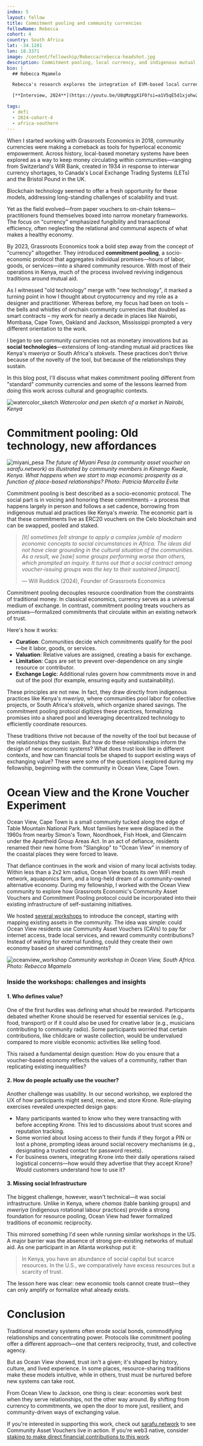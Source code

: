 ```yaml
---
index: 5
layout: fellow
title: Commitment pooling and community currencies
fellowName: Rebecca
cohort: 4
country: South Africa
lat: -34.1281
lon: 18.3371
image: /content/fellowship/Rebecca/rebecca-headshot.jpg
description: Commitment pooling, local currency, and indigenous mutual aid practices.
bio: |
  ## Rebecca Mqamelo

  Rebecca's research explores the integration of EVM-based local currencies with traditional economic practices in Africa. Her study will analyze ERC20-based local currency models, comparing (1) traditional digital vouchers where they are backed by a government body or money and (2) an emergent, potentially transformative model where the community pools their future production capacity as commitment. How does tokenizing social contracts redefine our understanding of the function of money in a community? What are the underlying protocols that sustain non-monetary, indigenous practices of resource coordination? And how can these protocols find new expression in decentralized technology, transforming inherited systems into powerful tools for ecological sustainability, cooperation and mutual care? In an attempt to answer these questions, the project will focus on communities in Kenya and South Africa that are reviving their customs through [Grassroots Economics' Sarafu Network](https://grassrootseconomics.org/pages/sarafu-network), which also offers 6+ years of onchain data.

  [**Interview, 2024**](https://youtu.be/U8qMzggX1F0?si=a1V5qE5d1xjohwZM)

tags:
  - defi
  - 2024-cohort-4
  - africa-southern
---
```



When I started working with Grassroots Economics in 2018, community currencies were making a comeback as tools for hyperlocal economic empowerment. Across history, local-based monetary systems have been explored as a way to keep money circulating within communities—ranging from Switzerland's WIR Bank, created in 1934 in response to interwar currency shortages, to Canada's Local Exchange Trading Systems (LETs) and the Bristol Pound in the UK.

Blockchain technology seemed to offer a fresh opportunity for these models, addressing long-standing challenges of scalability and trust.

Yet as the field evolved—from paper vouchers to on-chain tokens—practitioners found themselves boxed into narrow monetary frameworks. The focus on "currency" emphasized fungibility and transactional efficiency, often neglecting the relational and communal aspects of what makes a healthy economy.

By 2023, Grassroots Economics took a bold step away from the concept of "currency" altogether. They introduced **commitment pooling**, a socio-economic protocol that aggregates individual promises—hours of labor, goods, or services—into a shared community resource. With most of their operations in Kenya, much of the process involved reviving indigenous traditions around mutual aid.

As I witnessed "old technology" merge with "new technology", it marked a turning point in how I thought about cryptocurrency and my role as a designer and practitioner. Whereas before, my focus had been on tools – the bells and whistles of onchain community currencies that doubled as smart contracts – my work for nearly a decade in places like Nairobi, Mombasa, Cape Town, Oakland and Jackson, Mississippi prompted a very different orientation to the work.

I began to see community currencies not as monetary innovations but as **social technologies**—extensions of long-standing mutual aid practices like Kenya's *mweriya* or South Africa's *stokvels*. These practices don't thrive because of the novelty of the tool, but because of the relationships they sustain. 

In this blog post, I'll discuss what makes commitment pooling different from "standard" community currencies and some of the lessons learned from doing this work across cultural and geographic contexts.

![watercolor_sketch](https://storage.googleapis.com/ethereum-hackmd/upload_738261a6c6ad5b34175709a811785ac1.jpg) 
*Watercolor and pen sketch of a market in Nairobi, Kenya*

# Commitment pooling: Old technology, new affordances

![miyani_pesa](https://storage.googleapis.com/ethereum-hackmd/upload_43137ad4c8a210e469edd7eb5fb15259.jpg) 
*The future of Miyani Pesa (a community asset voucher on sarafu.network) as illustrated by community members in Kinango Kwale, Kenya. What happens when we start to map economic prosperity as a function of place-based relationships? Photo: Patricia Marcella Evite*

Commitment pooling is best described as a socio-economic protocol. The social part is in voicing and honoring these commitments – a process that happens largely in person and follows a set cadence, borrowing from indigenous mutual aid practices like Kenya's *mweria*. The economic part is that these commitments live as ERC20 vouchers on the Celo blockchain and can be swapped, pooled and staked.

>*\[It\] sometimes felt strange to apply a complex jumble of modern economic concepts to social circumstances in Africa. The ideas did not have clear grounding in the cultural situation of the communities. As a result, we \[saw\] some groups performing worse than others, which prompted an inquiry. It turns out that a social contract among voucher-issuing groups was the key to their sustained \[impact\].*
>
>— Will Ruddick (2024), Founder of Grassroots Economics

Commitment pooling decouples resource coordination from the constraints of traditional money. In classical economics, currency serves as a universal medium of exchange. In contrast, commitment pooling treats vouchers as promises—formalized commitments that circulate within an existing network of trust.

Here's how it works:

* **Curation**: Communities decide which commitments qualify for the pool—be it labor, goods, or services.  
* **Valuation**: Relative values are assigned, creating a basis for exchange.  
* **Limitation**: Caps are set to prevent over-dependence on any single resource or contributor.  
* **Exchange Logic**: Additional rules govern how commitments move in and out of the pool (for example, ensuring equity and sustainability).

These principles are not new. In fact, they draw directly from indigenous practices like Kenya's *mweriya*, where communities pool labor for collective projects, or South Africa's *stokvels*, which organize shared savings. The commitment pooling protocol digitizes these practices, formalizing promises into a shared pool and leveraging decentralized technology to efficiently coordinate resources. 

These traditions thrive not because of the novelty of the tool but because of the relationships they sustain. But how do these relationships inform the design of new economic systems? What does trust look like in different contexts, and how can financial tools be shaped to support existing ways of exchanging value? These were some of the questions I explored during my fellowship, beginning with the community in Ocean View, Cape Town.

# Ocean View and the Krone Voucher Experiment

Ocean View, Cape Town is a small community tucked along the edge of Table Mountain National Park. Most families here were displaced in the 1960s from nearby Simon's Town, Noordhoek, Fish Hoek, and Glencairn under the Apartheid Group Areas Act. In an act of defiance, residents renamed their new home from "Slangkop" to "Ocean View" in memory of the coastal places they were forced to leave.

That defiance continues in the work and vision of many local activists today. Within less than a 2x2 km radius, Ocean View boasts its own WiFi mesh network, aquaponics farm, and a long-held dream of a community-owned alternative economy. During my fellowship, I worked with the Ocean View community to explore how Grassroots Economic's Community Asset Vouchers and Commitment Pooling protocol could be incorporated into their existing infrastructure of self-sustaining initiatives.

We hosted [several workshops](https://www.inethi.org.za/2024/10/18/intro-to-krone-workshop-in-ocean-view-25-may-2024/) to introduce the concept, starting with mapping existing assets in the community. The idea was simple: could Ocean View residents use Community Asset Vouchers (CAVs) to pay for internet access, trade local services, and reward community contributions? Instead of waiting for external funding, could they create their own economy based on shared commitments?

![oceanview_workshop](https://storage.googleapis.com/ethereum-hackmd/upload_65e01e26540cea3daec3ddb0b6dd9f07.jpg)
*Community workshop in Ocean View, South Africa. Photo: Rebecca Mqamelo*

### **Inside the workshops: challenges and insights**

#### **1\. Who defines value?**

One of the first hurdles was defining what should be rewarded. Participants debated whether Krone should be reserved for essential services (e.g., food, transport) or if it could also be used for creative labor (e.g., musicians contributing to community radio). Some participants worried that certain contributions, like childcare or waste collection, would be undervalued compared to more visible economic activities like selling food.

This raised a fundamental design question: How do you ensure that a voucher-based economy reflects the values of a community, rather than replicating existing inequalities?

#### **2\. How do people actually use the voucher?**

Another challenge was usability. In our second workshop, we explored the UX of how participants might send, receive, and store Krone. Role-playing exercises revealed unexpected design gaps:

* Many participants wanted to know who they were transacting with before accepting Krone. This led to discussions about trust scores and reputation tracking.  
* Some worried about losing access to their funds if they forgot a PIN or lost a phone, prompting ideas around social recovery mechanisms (e.g., designating a trusted contact for password resets).  
* For business owners, integrating Krone into their daily operations raised logistical concerns—how would they advertise that they accept Krone? Would customers understand how to use it?

#### **3\. Missing social Infrastructure**

The biggest challenge, however, wasn't technical—it was social infrastructure. Unlike in Kenya, where *chamas* (table banking groups) and *mweriya* (indigenous rotational labour practices) provide a strong foundation for resource pooling, Ocean View had fewer formalized traditions of economic reciprocity. 

This mirrored something I'd seen while running similar workshops in the US. A major barrier was the absence of strong pre-existing networks of mutual aid. As one participant in an Atlanta workshop put it: 

>In Kenya, you have an abundance of social capital but scarce resources. In the U.S., we comparatively have excess resources but a scarcity of trust.


The lesson here was clear: new economic tools cannot create trust—they can only amplify or formalize what already exists.

# Conclusion

Traditional monetary systems often erode social bonds, commodifying relationships and concentrating power. Protocols like commitment pooling offer a different approach—one that centers reciprocity, trust, and collective agency. 

But as Ocean View showed, trust isn't a given; it's shaped by history, culture, and lived experience. In some places, resource-sharing traditions make these models intuitive, while in others, trust must be nurtured before new systems can take root.

From Ocean View to Jackson, one thing is clear: economies work best when they serve relationships, not the other way around. By shifting from currency to commitments, we open the door to more just, resilient, and community-driven ways of exchanging value.

If you're interested in supporting this work, check out [sarafu.network](https://sarafu.network/) to see Community Asset Vouchers live in action. If you're web3 native, consider [staking to make direct financial contributions to this work](https://www.grassrootseconomics.org/pages/get-involved).
